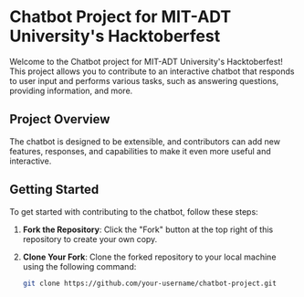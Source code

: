 # Chatbot Project for MIT-ADT University's Hacktoberfest

Welcome to the Chatbot project for MIT-ADT University's Hacktoberfest! This project allows you to contribute to an interactive chatbot that responds to user input and performs various tasks, such as answering questions, providing information, and more.

## Project Overview

The chatbot is designed to be extensible, and contributors can add new features, responses, and capabilities to make it even more useful and interactive.

## Getting Started

To get started with contributing to the chatbot, follow these steps:

1. **Fork the Repository**: Click the "Fork" button at the top right of this repository to create your own copy.

2. **Clone Your Fork**: Clone the forked repository to your local machine using the following command:

   ```bash
   git clone https://github.com/your-username/chatbot-project.git


